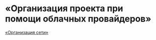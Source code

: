 # «Организация проекта при помощи облачных провайдеров»

[«Организация сети»]((https://github.com/loginochka/cloud-project/blob/main/h-1/README.md))